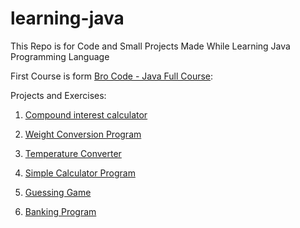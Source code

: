 # learning-java

This Repo is for Code and Small Projects Made While Learning Java Programming Language

First Course is form [Bro Code - Java Full Course](https://youtu.be/xTtL8E4LzTQ?si=ePXdnz3uEDPXlyyI):

Projects and Exercises:

1. [Compound interest calculator](./FirstProject/)

2. [Weight Conversion Program](./secondProject/)

3. [Temperature Converter](./thirdProject/)

4. [Simple Calculator Program](./fourthProject/)

5. [Guessing Game](./fifthProject/)

6. [Banking Program](./sixthProject/)
